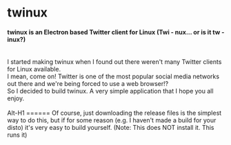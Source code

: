 # twinux
#### twinux is an Electron based Twitter client for Linux (Twi - nux... or is it tw - inux?)

<br>
I started making twinux when I found out there weren't many Twitter clients for Linux available.
<br>
I mean, come on! Twitter is one of the most popular social media networks out there and we're being forced to use a web browser!?
<br>
So I decided to build twinux. A very simple application that I hope you all enjoy.
<br><br>
Alt-H1
======
Of course, just downloading the release files is the simplest way to do this, but if for some reason (e.g. I haven't made a build for your disto) it's very easy to build yourself. (Note: This does NOT install it. This runs it)
<br>
